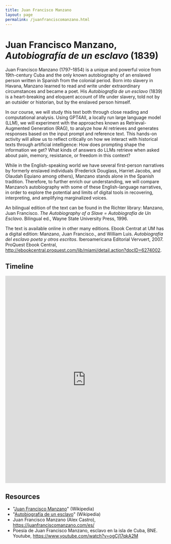 ```yaml
---
title: Juan Francisco Manzano
layout: page
permalink: /juanfranciscomanzano.html
---
```

# Juan Francisco Manzano, *Autobiografía de un esclavo* (1839)

Juan Francisco Manzano (1797–1854) is a unique and powerful voice from 19th-century Cuba and the only known autobiography of an enslaved person written in Spanish from the colonial period. Born into slavery in Havana, Manzano learned to read and write under extraordinary circumstances and became a poet. His *Autobiografía de un esclavo* (1839) is a heart-breaking and eloquent account of life under slavery, told not by an outsider or historian, but by the enslaved person himself.

In our course, we will study this text both through close reading and computational analysis. Using GPT4All, a locally run large language model (LLM), we will experiment with the approaches known as Retrieval-Augmented Generation (RAG), to analyze how AI retrieves and generates responses based on the input prompt and reference text. This hands-on activity will allow us to reflect critically on how we interact with historical texts through artificial intelligence: How does prompting shape the information we get? What kinds of answers do LLMs retrieve when asked about pain, memory, resistance, or freedom in this context?

While in the English-speaking world we have several first-person narratives by formerly enslaved individuals (Frederick Douglass, Harriet Jacobs, and Olaudah Equiano among others), Manzano stands alone in the Spanish tradition. Therefore, to further enrich our understanding, we will compare Manzano’s autobiography with some of these English-language narratives, in order to explore the potential and limits of digital tools in recovering, interpreting, and amplifying marginalized voices.

An bilingual edition of the text can be found in the Richter library: Manzano, Juan Francisco. *The Autobiography of a Slave = Autobiografía de Un Esclavo*. Bilingual ed., Wayne State University Press, 1996.

The text is available online in other many editions. Ebook Centrat at UM has a digital edition: Manzano, Juan Francisco., and William Luis. *Autobiografía del esclavo poeta y otros escritos*. Iberoamericana Editorial Vervuert, 2007. ProQuest Ebook Central, <http://ebookcentral.proquest.com/lib/miami/detail.action?docID=6274002>.

## Timeline

<iframe src='https://cdn.knightlab.com/libs/timeline3/latest/embed/index.html?source=v2%3A2PACX-1vTOHkUNqLY_j-leSzOFSDZ_sqhTs9gIuDmuG5AAC4tjCR9J3mhPtTjNcSh3o3b9rccyAbRbEof4pC1b&font=Default&lang=en&initial_zoom=2&width=100%25&height=650' width='100%' height='650' webkitallowfullscreen mozallowfullscreen allowfullscreen frameborder='0'></iframe>


## Resources 

- "[Juan Francisco Manzano](https://es.wikipedia.org/wiki/Juan_Francisco_Manzano)" (Wikipedia)
- "[Autobiografía de un esclavo](https://es.wikipedia.org/wiki/Autobiograf%C3%ADa_de_un_esclavo)" (Wikipedia)
- Juan Francisco Manzano (Alex Castro), <https://juanfranciscomanzano.com/es/>
- Poesía de Juan Francisco Manzano, esclavo en la isla de Cuba, BNE. Youtube, <https://www.youtube.com/watch?v=ogCj17qkA2M>
